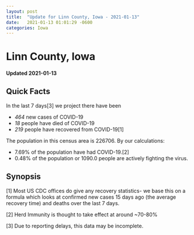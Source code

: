 ```yaml
---
layout: post
title:  "Update for Linn County, Iowa - 2021-01-13"
date:   2021-01-13 01:01:29 -0600
categories: Iowa
---
```


# Linn County, Iowa
#### Updated 2021-01-13

## Quick Facts

In the last 7 days[3] we project there have been
- *464* new cases of COVID-19
- *18* people have died of COVID-19
- *219* people have recovered from COVID-19[1]

The population in this census area is 226706. By our calculations:
- 7.69% of the population have had COVID-19.[2]
- 0.48% of the population or 1090.0 people are actively fighting the virus.

## Synopsis




[1] Most US CDC offices do give any recovery statistics- we base this on a formula which looks at confirmed new cases
15 days ago (the average recovery time) and deaths over the last 7 days.

[2] Herd Immunity is thought to take effect at around ~70-80%

[3] Due to reporting delays, this data may be incomplete.
 
    